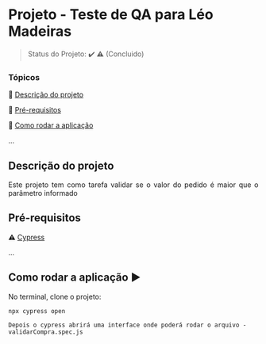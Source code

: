 <h1>Projeto - Teste de QA para Léo Madeiras</h1> 


> Status do Projeto: :heavy_check_mark: :warning: (Concluido)

### Tópicos 

:small_blue_diamond: [Descrição do projeto](#descrição-do-projeto)

:small_blue_diamond: [Pré-requisitos](#pré-requisitos)

:small_blue_diamond: [Como rodar a aplicação](#como-rodar-a-aplicação-arrow_forward)

... 


## Descrição do projeto 

<p align="justify">
  Este projeto tem como tarefa validar se o valor do pedido é maior que o parâmetro informado 
</p>


## Pré-requisitos

:warning: [Cypress](https://www.cypress.io/)

...

 

## Como rodar a aplicação :arrow_forward:

No terminal, clone o projeto: 

```
npx cypress open

Depois o cypress abrirá uma interface onde poderá rodar o arquivo - validarCompra.spec.js
```

